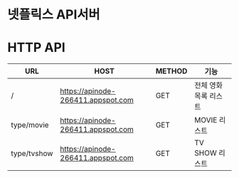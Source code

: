 # 넷플릭스 API서버
# HTTP API 

|URL|HOST|METHOD|기능|
|-------|---|---|----|
|/          |https://apinode-266411.appspot.com     |GET|전체 영화목록 리스트|
|type/movie |https://apinode-266411.appspot.com  |GET|MOVIE 리스트 |
|type/tvshow|https://apinode-266411.appspot.com |GET|TV SHOW 리스트 |
